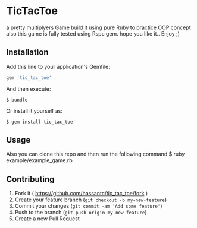 # TicTacToe

a pretty multiplyers Game build it using pure Ruby to practice OOP concept
also this game is fully tested using Rspc gem.
hope you like it.. Enjoy ;) 
## Installation

Add this line to your application's Gemfile:

```ruby
gem 'tic_tac_toe'
```

And then execute:

    $ bundle

Or install it yourself as:

    $ gem install tic_tac_toe


## Usage

Also you can clone this repo and then run the following command
    $ ruby example/example_game.rb

## Contributing

1. Fork it ( https://github.com/hassantc/tic_tac_toe/fork )
2. Create your feature branch (`git checkout -b my-new-feature`)
3. Commit your changes (`git commit -am 'Add some feature'`)
4. Push to the branch (`git push origin my-new-feature`)
5. Create a new Pull Request
